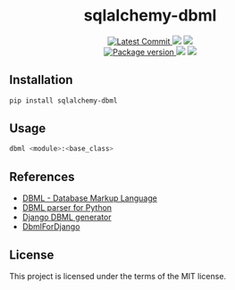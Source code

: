 <h1 align="center">
    <strong>sqlalchemy-dbml</strong>
</h1>
<p align="center">
    <a href="https://github.com/Kludex/sqlalchemy-dbml" target="_blank">
        <img src="https://img.shields.io/github/last-commit/Kludex/sqlalchemy-dbml" alt="Latest Commit">
    </a>
        <img src="https://img.shields.io/github/workflow/status/Kludex/sqlalchemy-dbml/Test">
        <img src="https://img.shields.io/codecov/c/github/Kludex/sqlalchemy-dbml">
    <br />
    <a href="https://pypi.org/project/sqlalchemy-dbml" target="_blank">
        <img src="https://img.shields.io/pypi/v/sqlalchemy-dbml" alt="Package version">
    </a>
    <img src="https://img.shields.io/pypi/pyversions/sqlalchemy-dbml">
    <img src="https://img.shields.io/github/license/Kludex/sqlalchemy-dbml">
</p>


## Installation

``` bash
pip install sqlalchemy-dbml
```

## Usage

```bash
dbml <module>:<base_class>
```

## References

- [DBML - Database Markup Language](https://www.dbml.org/home/#intro)
- [DBML parser for Python](https://github.com/Vanderhoof/PyDBML)
- [Django DBML generator](https://github.com/makecodes/django-dbml/tree/master)
- [DbmlForDjango](https://github.com/hamedsj/DbmlForDjango)

## License

This project is licensed under the terms of the MIT license.
